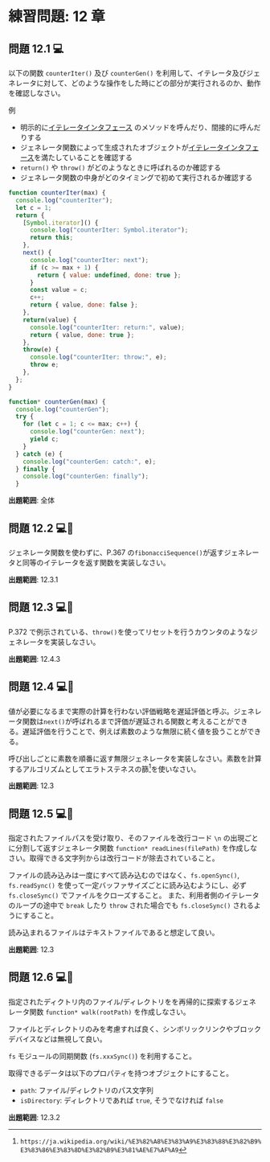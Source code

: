 # 練習問題: 12 章

## 問題 12.1 💻

以下の関数 `counterIter()` 及び `counterGen()` を利用して、イテレータ及びジェネレータに対して、どのような操作をした時にどの部分が実行されるのか、動作を確認しなさい。

例

- 明示的に[イテレータインタフェース](https://tc39.es/ecma262/multipage/control-abstraction-objects.html#sec-iteration) のメソッドを呼んだり、間接的に呼んだりする
- ジェネレータ関数によって生成されたオブジェクトが[イテレータインタフェース](https://tc39.es/ecma262/multipage/control-abstraction-objects.html#sec-iteration)を満たしていることを確認する
- `return()` や `throw()` がどのようなときに呼ばれるのか確認する
- ジェネレータ関数の中身がどのタイミングで初めて実行されるか確認する

```js
function counterIter(max) {
  console.log("counterIter");
  let c = 1;
  return {
    [Symbol.iterator]() {
      console.log("counterIter: Symbol.iterator");
      return this;
    },
    next() {
      console.log("counterIter: next");
      if (c >= max + 1) {
        return { value: undefined, done: true };
      }
      const value = c;
      c++;
      return { value, done: false };
    },
    return(value) {
      console.log("counterIter: return:", value);
      return { value, done: true };
    },
    throw(e) {
      console.log("counterIter: throw:", e);
      throw e;
    },
  };
}

function* counterGen(max) {
  console.log("counterGen");
  try {
    for (let c = 1; c <= max; c++) {
      console.log("counterGen: next");
      yield c;
    }
  } catch (e) {
    console.log("counterGen: catch:", e);
  } finally {
    console.log("counterGen: finally");
  }
```

**出題範囲**: 全体

## 問題 12.2 💻🧪

ジェネレータ関数を使わずに、P.367 の`fibonacciSequence()`が返すジェネレータと同等のイテレータを返す関数を実装しなさい。

**出題範囲**: 12.3.1

## 問題 12.3 💻🧪

P.372 で例示されている、`throw()`を使ってリセットを行うカウンタのようなジェネレータを実装しなさい。

**出題範囲**: 12.4.3

## 問題 12.4 💻🧪

値が必要になるまで実際の計算を行わない評価戦略を遅延評価と呼ぶ。ジェネレータ関数は`next()`が呼ばれるまで評価が遅延される関数と考えることができる。遅延評価を行うことで、例えば素数のような無限に続く値を扱うことができる。

呼び出しごとに素数を順番に返す無限ジェネレータを実装しなさい。素数を計算するアルゴリズムとしてエラトステネスの篩[^1]を使いなさい。

[^1]: `https://ja.wikipedia.org/wiki/%E3%82%A8%E3%83%A9%E3%83%88%E3%82%B9%E3%83%86%E3%83%8D%E3%82%B9%E3%81%AE%E7%AF%A9`

**出題範囲**: 12.3

## 問題 12.5 💻🧪

指定されたファイルパスを受け取り、そのファイルを改行コード `\n` の出現ごとに分割して返すジェネレータ関数 `function* readLines(filePath)` を作成しなさい。取得できる文字列からは改行コードが除去されていること。

ファイルの読み込みは一度にすべて読み込むのではなく、`fs.openSync()`, `fs.readSync()` を使って一定バッファサイズごとに読み込むようにし、必ず `fs.closeSync()` でファイルをクローズすること。
また、利用者側のイテレータのループの途中で `break` したり `throw` された場合でも `fs.closeSync()` されるようにすること。

読み込まれるファイルはテキストファイルであると想定して良い。

**出題範囲**: 12.3

## 問題 12.6 💻🧪

指定されたディクトリ内のファイル/ディレクトリをを再帰的に探索するジェネレータ関数 `function* walk(rootPath)` を作成しなさい。

ファイルとディレクトリのみを考慮すれば良く、シンボリックリンクやブロックデバイスなどは無視して良い。

`fs` モジュールの同期関数 (`fs.xxxSync()`) を利用すること。

取得できるデータは以下のプロパティを持つオブジェクトにすること。

- `path`: ファイル/ディレクトリのパス文字列
- `isDirectory`: ディレクトリであれば `true`, そうでなければ `false`

**出題範囲**: 12.3.2
